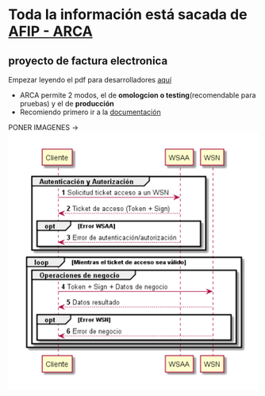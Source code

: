 # Toda la información está sacada de [AFIP - ARCA](https://www.afip.gob.ar/ws/)

## proyecto de factura electronica

Empezar leyendo el pdf para desarrolladores [aquí](https://www.afip.gob.ar/fe/ayuda/documentos/WSSEG-ManualParaElDesarrollador_ARCA-0.9.pdf)

* ARCA permite 2 modos, el de **omologcion o testing**(recomendable para pruebas) y el de **producción**
* Recomiendo primero ir a la [documentación](https://www.afip.gob.ar/ws/documentacion/arquitectura-general.asp) 


PONER IMAGENES -> ![Image Alt](./components-readme/arquitectura-general.png)